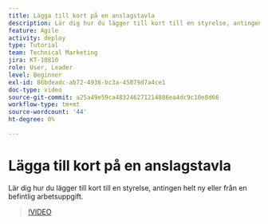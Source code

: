 ```yaml
---
title: Lägga till kort på en anslagstavla
description: Lär dig hur du lägger till kort till en styrelse, antingen helt ny eller från en befintlig arbetsuppgift.
feature: Agile
activity: deploy
type: Tutorial
team: Technical Marketing
jira: KT-10810
role: User, Leader
level: Beginner
exl-id: 86bdeadc-ab72-4936-bc3a-45079d7a4ce1
doc-type: video
source-git-commit: a25a49e59ca483246271214886ea4dc9c10e8d66
workflow-type: tm+mt
source-wordcount: '44'
ht-degree: 0%

---
```


# Lägga till kort på en anslagstavla

Lär dig hur du lägger till kort till en styrelse, antingen helt ny eller från en befintlig arbetsuppgift.

>[!VIDEO](https://video.tv.adobe.com/v/346617)
